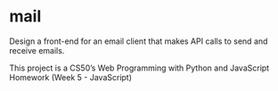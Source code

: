 # mail
Design a front-end for an email client that makes API calls to send and receive emails.

This project is a CS50’s Web Programming with Python and JavaScript Homework (Week 5 - JavaScript)
